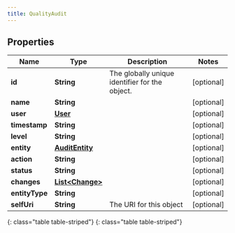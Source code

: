 ```yaml
---
title: QualityAudit
---
```


## Properties

| Name | Type | Description | Notes |
| ------------ | ------------- | ------------- | ------------- |
| **id** | **String** | The globally unique identifier for the object. |  [optional] |
| **name** | **String** |  |  [optional] |
| **user** | [**User**](User.html) |  |  [optional] |
| **timestamp** | **String** |  |  [optional] |
| **level** | **String** |  |  [optional] |
| **entity** | [**AuditEntity**](AuditEntity.html) |  |  [optional] |
| **action** | **String** |  |  [optional] |
| **status** | **String** |  |  [optional] |
| **changes** | [**List&lt;Change&gt;**](Change.html) |  |  [optional] |
| **entityType** | **String** |  |  [optional] |
| **selfUri** | **String** | The URI for this object |  [optional] |
{: class="table table-striped"}
{: class="table table-striped"}


